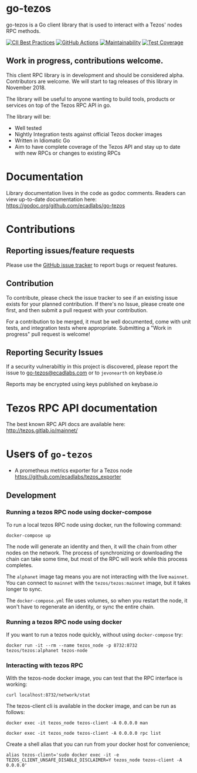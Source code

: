 # go-tezos

go-tezos is a Go client library that is used to interact with a Tezos' nodes
RPC methods.

[![CII Best Practices](https://bestpractices.coreinfrastructure.org/projects/2349/badge)](https://bestpractices.coreinfrastructure.org/projects/2349)
[![GitHub Actions](https://github.com/ecadlabs/go-tezos/workflows/Test/badge.svg)](https://github.com/ecadlabs/go-tezos/actions)
[![Maintainability](https://api.codeclimate.com/v1/badges/b4e610a400c496532cd3/maintainability)](https://codeclimate.com/github/ecadlabs/go-tezos/maintainability)
[![Test Coverage](https://api.codeclimate.com/v1/badges/b4e610a400c496532cd3/test_coverage)](https://codeclimate.com/github/ecadlabs/go-tezos/test_coverage)


## Work in progress, contributions welcome.

This client RPC library is in development and should be considered alpha.
Contributors are welcome. We will start to tag releases of this library in
November 2018.

The library will be useful to anyone wanting to build tools, products or
services on top of the Tezos RPC API in go.

The library will be:

* Well tested
* Nightly Integration tests against official Tezos docker images
* Written in Idiomatic Go
* Aim to have complete coverage of the Tezos API and stay up to date with new
  RPCs or changes to existing RPCs

# Documentation

Library documentation lives in the code as godoc comments. Readers can view
up-to-date documentation here: https://godoc.org/github.com/ecadlabs/go-tezos

# Contributions

## Reporting issues/feature requests

Please use the [GitHub issue
tracker](https://github.com/ecadlabs/go-tezos/issues) to report bugs or request
features.

## Contribution

To contribute, please check the issue tracker to see if an existing issue
exists for your planned contribution. If there's no Issue, please create one
first, and then submit a pull request with your contribution. 

For a contribution to be merged, it must be well documented, come with unit
tests, and integration tests where appropriate. Submitting a "Work in progress"
pull request is welcome!

## Reporting Security Issues

If a security vulnerabiltiy in this project is discovered, please report the
issue to go-tezos@ecadlabs.com or to `jevonearth` on keybase.io

Reports may be encrypted using keys published on keybase.io

# Tezos RPC API documentation

The best known RPC API docs are available here: http://tezos.gitlab.io/mainnet/

# Users of `go-tezos`

* A prometheus metrics exporter for a Tezos node https://github.com/ecadlabs/tezos_exporter

## Development

### Running a tezos RPC node using docker-compose

To run a local tezos RPC node using docker, run the following command:

`docker-compose up`

The node will generate an identity and then, it will the chain from other nodes
on the network. The process of synchronizing or downloading the chain can take
some time, but most of the RPC will work while this process completes.

The `alphanet` image tag means you are not interacting with the live `mainnet`.
You can connect to `mainnet` with the `tezos/tezos:mainnet` image, but it takes
longer to sync.

The `docker-compose.yml` file uses volumes, so when you restart the node, it
won't have to regenerate an identity, or sync the entire chain.

### Running a tezos RPC node using docker

If you want to run a tezos node quickly, without using `docker-compose` try:

`docker run -it --rm --name tezos_node -p 8732:8732 tezos/tezos:alphanet tezos-node`

### Interacting with tezos RPC

With the tezos-node docker image, you can test that the RPC interface is
working:

`curl localhost:8732/network/stat`

The tezos-client cli is available in the docker image, and can be run as
follows:

`docker exec -it tezos_node tezos-client -A 0.0.0.0 man`

`docker exec -it tezos_node tezos-client -A 0.0.0.0 rpc list`

Create a shell alias that you can run from your docker host for convenience;

`alias tezos-client='sudo docker exec -it -e TEZOS_CLIENT_UNSAFE_DISABLE_DISCLAIMER=Y tezos_node tezos-client -A 0.0.0.0'`
